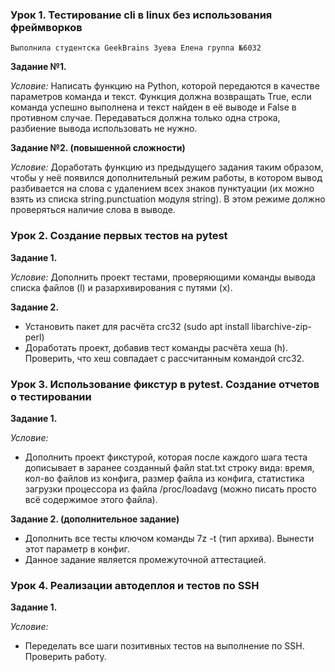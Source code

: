 ### Урок 1. Тестирование cli в linux без использования фреймворков

```
Выполнила студентска GeekBrains Зуева Елена группа №6032
```

**Задание №1.**

*Условие:*
Написать функцию на Python, которой передаются в качестве параметров команда и текст. Функция должна возвращать True, если команда успешно выполнена и текст найден в её выводе и False в противном случае. Передаваться должна только одна строка, разбиение вывода использовать не нужно.

**Задание №2. (повышенной сложности)**

*Условие:*
Доработать функцию из предыдущего задания таким образом, чтобы у неё появился дополнительный режим работы, в котором вывод разбивается на слова с удалением всех знаков пунктуации (их можно взять из списка string.punctuation модуля string). В этом режиме должно проверяться наличие слова в выводе.


### Урок 2. Создание первых тестов на pytest

**Задание 1.**

*Условие:* 
Дополнить проект тестами, проверяющими команды вывода списка файлов (l) и разархивирования с путями (x).

**Задание 2.**

- Установить пакет для расчёта crc32 (sudo apt install libarchive-zip-perl)
- Доработать проект, добавив тест команды расчёта хеша (h). Проверить, что хеш совпадает с рассчитанным командой crc32.

### Урок 3. Использование фикстур в pytest. Создание отчетов о тестировании

**Задание 1.**

*Условие:*
 - Дополнить проект фикстурой, которая после каждого шага теста дописывает в заранее созданный файл stat.txt строку вида:
время, кол-во файлов из конфига, размер файла из конфига, статистика загрузки процессора из файла /proc/loadavg (можно писать просто всё содержимое этого файла).

**Задание 2. (дополнительное задание)**

- Дополнить все тесты ключом команды 7z -t (тип архива). Вынести этот параметр в конфиг.
- Данное задание является промежуточной аттестацией.

### Урок 4. Реализации автодеплоя и тестов по SSH

**Задание 1.**

*Условие:*
- Переделать все шаги позитивных тестов на выполнение по SSH. Проверить работу.